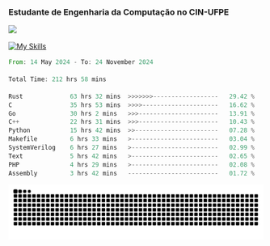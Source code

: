 
### Estudante de Engenharia da Computação no CIN-UFPE
<div>
      <!--<img width=400 src="https://github-readme-stats.vercel.app/api?username=Zed201&show_icons=true&theme=tokyonight" /-->
      <img width=400 src='https://leetcode.card.workers.dev/Zed201?theme=nord&font=baloo&extension=null' />
</div>


[![My Skills](https://skillicons.dev/icons?i=c,cpp,rust,py,java,neovim&theme=dark)](https://skillicons.dev)

<!--START_SECTION:waka-->

```rust
From: 14 May 2024 - To: 24 November 2024

Total Time: 212 hrs 58 mins

Rust             63 hrs 32 mins  >>>>>>>------------------   29.42 %
C                35 hrs 53 mins  >>>>---------------------   16.62 %
Go               30 hrs 2 mins   >>>----------------------   13.91 %
C++              22 hrs 31 mins  >>>----------------------   10.43 %
Python           15 hrs 42 mins  >>-----------------------   07.28 %
Makefile         6 hrs 33 mins   >------------------------   03.04 %
SystemVerilog    6 hrs 27 mins   >------------------------   02.99 %
Text             5 hrs 42 mins   >------------------------   02.65 %
PHP              4 hrs 29 mins   >------------------------   02.08 %
Assembly         3 hrs 42 mins   -------------------------   01.72 %
```

<!--END_SECTION:waka-->

<picture>
  <source media="(prefers-color-scheme: dark)" srcset="https://github.com/Zed201/Zed201/blob/output/github-contribution-grid-snake-dark.svg" />
  <img alt="github-snake" src="https://github.com/Zed201/Zed201/blob/output/github-contribution-grid-snake-dark.svg" />
</picture>
